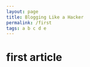 ```yaml
---
layout: page
title: Blogging Like a Hacker
permalink: /first
tags: a b c d e
---
```


# first article